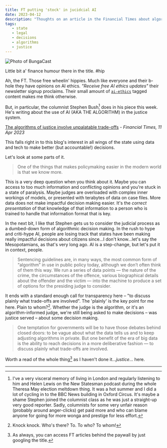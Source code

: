 ```yaml
---
title: FT putting 'stock' in jucidcial AI  
date: 2023-04-12
description: "Thoughts on an article in the Financial Times about algorithms and the justice system"
tags:
   - state
   - legal  
   - decisions
   - algorithms
   - justice
---
```


![Photo of BungaCast](https://github.com/fionntan/fodblog/blob/main/static/images/DALL·E%202023-04-06%2012.35.44%20-%20an%20impressionist%20painting%20of%20a%20multicolored%20head%20of%20Silvio%20Berlusconi%20with%20the%20word%20%22BONUS%22%20in%20the%20background%20.png?raw=true)

Little bit a' finance humour there in the title. #hip

Ah, the FT. Those free wheelin' hippies. Much like everyone and their b-hole they have opinions on AI ethics. _"Receive free AI ethics updates"_ their newsletter signup proclaims. Their small amount of [`ai-ethics`](https://www.ft.com/ai-ethics) tagged content makes me think otherwise.

But, in particular, the columnist Stephen Bush[^1] does in his piece this week.  He's writing about the use of AI (AKA THE ALGORITHM) in the justice system. 

[The algorithms of justice involve unpalatable trade-offs](https://www.ft.com/content/dc1d68f4-1b2c-4a78-8cf8-172525121ef6) - _Financial Times, 11 Apr 2023_

This falls right in to this blog's interest in all wings of the state using data and tech to make better (but accountable!) decisions.

Let's look at some parts of it.

> One of the things that makes policymaking easier in the modern world is that we know more.

This is a very deep question when you think about it. Maybe you can access to too much information and conflicting opinions and you're stuck in a state of paralysis. Maybe judges are overloaded with complex inner workings of models, or presented with terabytes of data on case files. More data does not make impactful decision making easier. It's the _correct presentation_ of that knowledge of that information to a person who is trained to handle that information format that is key.

In the next bit, I like that Stephen gets us to consider the judicial process as a dumbed-down form of algorithmic decision making. In the rush to hype and criti-hype AI, people are losing track that states have been making really impactful decisions about citizens since...I don't know...let's say the Mesopotamians, as that's very long ago. AI is a step-change, but let's put it in context, people. 

> Sentencing guidelines are, in many ways, the most common form of “algorithm” in use in public policy today, although we don’t often think of them this way. We run a series of data points — the nature of the crime, the circumstances of the offence, various biographical details about the offender and the victim — into the machine to produce a set of options for the presiding judge to consider.

It ends with a standard enough call for transparency here – "to discuss plainly what trade-offs are involved". The 'plainly' is the key point for me here. Plain to whom?[^2]. Whether the judge is the algorithm, or it's an algorithm-informed judge, we're still being asked to make decisions – was justice served – about some decision making. 

> One temptation for governments will be to have those debates behind closed doors: to be vague about what the data tells us and to keep adjusting algorithms in private. But one benefit of the era of big data is the ability to reach decisions in a more deliberative fashion — to discuss plainly what trade-offs are involved. 

Worth a read of the whole thing[^3] as I haven't done it..._justice_... here. 

---

[^1]: I've a very visceral memory of living in London and regularly listening to him and Helen Lewis on the New Statesman podcast during the whole Theresa May election meltdown thing. It was a hot summer and I did a lot of cycling in to the BBC News building in Oxford Circus. It's maybe a shame Stephen joined the columnist class as he was just a straight-up very good reporter. Sadly, columnists for some very unfair reason (probably around anger-clicks) get paid more and who can blame anyone for going for more wonga and prestige for less effort. 

[^2]: Knock knock. Who's there? To. To who? To whom!

[^3]: As always, you can access FT articles behind the paywall by just googling the title.